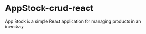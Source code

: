 # AppStock-crud-react
App Stock is a simple React application for managing products in an inventory
